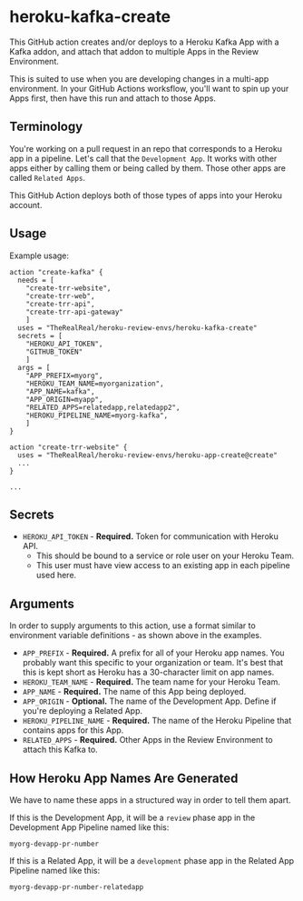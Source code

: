 # heroku-kafka-create

This GitHub action creates and/or deploys to a Heroku Kafka App with a Kafka addon, and attach that addon to multiple Apps in the Review Environment.

This is suited to use when you are developing changes in a multi-app environment. In your GitHub Actions worksflow, you'll want to spin up your Apps first, then have this run and attach to those Apps.

## Terminology

You're working on a pull request in an repo that corresponds to a Heroku app in a pipeline. Let's call that the `Development App`. It works with other apps either by calling them or being called by them. Those other apps are called `Related Apps`.

This GitHub Action deploys both of those types of apps into your Heroku account.

## Usage

Example usage:

```
action "create-kafka" {
  needs = [
    "create-trr-website",
    "create-trr-web",
    "create-trr-api",
    "create-trr-api-gateway"
    ]
  uses = "TheRealReal/heroku-review-envs/heroku-kafka-create"
  secrets = [
    "HEROKU_API_TOKEN",
    "GITHUB_TOKEN"
    ]
  args = [
    "APP_PREFIX=myorg",
    "HEROKU_TEAM_NAME=myorganization",
    "APP_NAME=kafka",
    "APP_ORIGIN=myapp",
    "RELATED_APPS=relatedapp,relatedapp2",
    "HEROKU_PIPELINE_NAME=myorg-kafka",
    ]
}

action "create-trr-website" {
  uses = "TheRealReal/heroku-review-envs/heroku-app-create@create"
  ...
}

...
```

## Secrets

* `HEROKU_API_TOKEN` - **Required.** Token for communication with Heroku API.
  * This should be bound to a service or role user on your Heroku Team.
  * This user must have view access to an existing app in each pipeline used here.

## Arguments

In order to supply arguments to this action, use a format similar to environment variable definitions - as shown above in the examples.

* `APP_PREFIX` - **Required.** A prefix for all of your Heroku app names. You probably want this specific to your organization or team. It's best that this is kept short as Heroku has a 30-character limit on app names.
* `HEROKU_TEAM_NAME` - **Required.** The team name for your Heroku Team.
* `APP_NAME` - **Required.** The name of this App being deployed.
* `APP_ORIGIN` - **Optional.** The name of the Development App. Define if you're deploying a Related App.
* `HEROKU_PIPELINE_NAME` - **Required.** The name of the Heroku Pipeline that contains apps for this App.
* `RELATED_APPS` - **Required.** Other Apps in the Review Environment to attach this Kafka to.

## How Heroku App Names Are Generated

We have to name these apps in a structured way in order to tell them apart.

If this is the Development App, it will be a `review` phase app in the Development App Pipeline named like this:

```
myorg-devapp-pr-number
```

If this is a Related App, it will be a `development` phase app in the Related App Pipeline named like this:

```
myorg-devapp-pr-number-relatedapp
```
